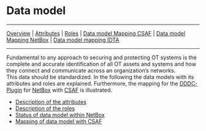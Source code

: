 # Data model

---

[Overview](datamodel.md) | [Attributes](datamodel_attributes.md) | [Roles](datamodel_roles.md) | [Data model Mapping CSAF](datamodel_csaf.md) | [Data model Mapping NetBox](datamodel_netbox.md) | [Data model mapping IDTA](datamodel_idta.md)

---

Fundamental to any approach to securing and protecting OT systems is the complete and accurate identification of all OT assets and systems and how they connect and communicate across an organization’s networks.\
This data should be standardized. In the following the data models with its attributes and roles are explained. Furthermore, the mapping for the [DDDC-Plugin](https://github.com/DINA-community/DDDC-Netbox-plugin) for [NetBox](https://netboxlabs.com/docs/netbox/en/stable/) with [CSAF](https://docs.oasis-open.org/csaf/csaf/v2.0/os/csaf-v2.0-os.html) is illustrated.

- [Description of the attributes](datamodel_attributes.md)
- [Description of the roles](datamodel_roles.md)
- [Status of data model within NetBox](datamodel_netbox.md)
- [Mapping of data model with CSAF](datamodel_csaf.md)

